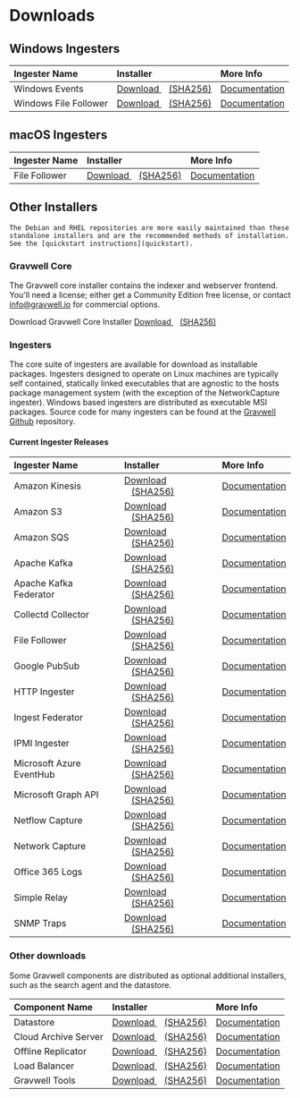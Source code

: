 # Downloads

## Windows Ingesters

| Ingester Name | Installer    | More Info |
| :------------ | :----------- | :-------- |
| Windows Events | <a data-bs-custom-class="hash-popover" href="https://update.gravwell.io/archive/5.4.9/installers/gravwell_win_events_5.4.9.2.msi">Download <i class="fa-solid fa-download"></i></a>&nbsp;&nbsp;&nbsp;<a data-bs-custom-class="hash-popover" href="javascript:void(0);" data-bs-toggle="popover" data-bs-placement="bottom" data-bs-html="true" data-bs-content='<code class="docutils literal notranslate"><span class="pre">4d83f25992c9daee940b7c3853f1dd55ad8f7db9af6da8038ed1c21a4b422e16</span></code>'>(SHA256)</a> | [Documentation](/ingesters/winevent) |
| Windows File Follower | <a data-bs-custom-class="hash-popover" href="https://update.gravwell.io/archive/5.4.9/installers/gravwell_file_follow_5.4.9.2.msi">Download <i class="fa-solid fa-download"></i></a>&nbsp;&nbsp;&nbsp;<a data-bs-custom-class="hash-popover" href="javascript:void(0);" data-bs-toggle="popover" data-bs-placement="bottom" data-bs-html="true" data-bs-content='<code class="docutils literal notranslate"><span class="pre">da18e25e8f232cf2466f32e1f88636f65ca493d81df0b14e26025ce7bcb1c504</span></code>'>(SHA256)</a> | [Documentation](/ingesters/win_file_follow) |

## macOS Ingesters

| Ingester Name | Installer    | More Info |
| :------------ | :----------- | :-------- |
| File Follower | <a data-bs-custom-class="hash-popover" href="https://update.gravwell.io/archive/5.4.9/installers/GravwellFileFollower-5.4.9.pkg">Download <i class="fa-solid fa-download"></i></a>&nbsp;&nbsp;&nbsp;<a data-bs-custom-class="hash-popover" href="javascript:void\(0\)" data-bs-toggle="popover" data-bs-placement="bottom" data-bs-html="true" data-bs-content='<code class="docutils literal notranslate"><span class="pre">c26fa583f450fde4d3f653c42e7a811bb203b96ea2daf2a068bc9958a5f45fb8</span></code>'>(SHA256)</a> | [Documentation](/ingesters/file_follow) |

## Other Installers

```{attention}
The Debian and RHEL repositories are more easily maintained than these standalone installers and are the recommended methods of installation. See the [quickstart instructions](quickstart).
```

### Gravwell Core

The Gravwell core installer contains the indexer and webserver frontend. You'll need a license; either get a Community Edition free license, or contact info@gravwell.io for commercial options.

Download Gravwell Core Installer <a data-bs-custom-class="hash-popover" href="https://update.gravwell.io/archive/5.4.9/installers/gravwell_5.4.9.sh">Download <i class="fa-solid fa-download"></i></a>&nbsp;&nbsp;&nbsp;<a data-bs-custom-class="hash-popover" href="javascript:void(0);" data-bs-toggle="popover" data-bs-placement="bottom" data-bs-html="true" data-bs-content='<code class="docutils literal notranslate"><span class="pre">a12c3e9085762bf95b34b49f124420476415a545b17c46ed7627311f13b07ea6</span></code>'>(SHA256)</a>

### Ingesters

The core suite of ingesters are available for download as installable packages.  Ingesters designed to operate on Linux machines are typically self contained, statically linked executables that are agnostic to the hosts package management system (with the exception of the NetworkCapture ingester).  Windows based ingesters are distributed as executable MSI packages.  Source code for many ingesters can be found at the [Gravwell Github](https://github.com/gravwell/gravwell/tree/master/ingesters) repository.

#### Current Ingester Releases
| Ingester Name | Installer    | More Info |
| :------------ | :----------- | :-------- |
| Amazon Kinesis | <a data-bs-custom-class="hash-popover" href="https://update.gravwell.io/archive/5.4.9/installers/gravwell_kinesis_ingest_installer_5.4.9.sh">Download <i class="fa-solid fa-download"></i></a>&nbsp;&nbsp;&nbsp;<a data-bs-custom-class="hash-popover" href="javascript:void(0);" data-bs-toggle="popover" data-bs-placement="bottom" data-bs-html="true" data-bs-content='<code class="docutils literal notranslate"><span class="pre">36e75d4ba4d9da4f340397ad83a8b7c81e5d89ed094cbcf0ca03923d9494006f</span></code>'>(SHA256)</a> | [Documentation](/ingesters/kinesis)|
| Amazon S3 | <a data-bs-custom-class="hash-popover" href="https://update.gravwell.io/archive/5.4.9/installers/gravwell_s3_ingest_installer_5.4.9.sh">Download <i class="fa-solid fa-download"></i></a>&nbsp;&nbsp;&nbsp;<a data-bs-custom-class="hash-popover" href="javascript:void(0);" data-bs-toggle="popover" data-bs-placement="bottom" data-bs-html="true" data-bs-content='<code class="docutils literal notranslate"><span class="pre">830621312143485a48da968c65563e4387e45e631ae8ebf7122fb66e6fb0db3d</span></code>'>(SHA256)</a> | [Documentation](/ingesters/s3)|
| Amazon SQS | <a data-bs-custom-class="hash-popover" href="https://update.gravwell.io/archive/5.4.9/installers/gravwell_sqs_ingest_installer_5.4.9.sh">Download <i class="fa-solid fa-download"></i></a>&nbsp;&nbsp;&nbsp;<a data-bs-custom-class="hash-popover" href="javascript:void(0);" data-bs-toggle="popover" data-bs-placement="bottom" data-bs-html="true" data-bs-content='<code class="docutils literal notranslate"><span class="pre">2c84200053fd3d16ae0db95b50ebb43fe77fd8d0ad268b91fdbe4aa19009a520</span></code>'>(SHA256)</a> | [Documentation](/ingesters/sqs)|
| Apache Kafka | <a data-bs-custom-class="hash-popover" href="https://update.gravwell.io/archive/5.4.9/installers/gravwell_kafka_installer_5.4.9.sh">Download <i class="fa-solid fa-download"></i></a>&nbsp;&nbsp;&nbsp;<a data-bs-custom-class="hash-popover" href="javascript:void(0);" data-bs-toggle="popover" data-bs-placement="bottom" data-bs-html="true" data-bs-content='<code class="docutils literal notranslate"><span class="pre">915c9dd204acca2adecb9aafd2f016dfcd97f02847bc9b30f5b9d39b6ea3b45e</span></code>'>(SHA256)</a> | [Documentation](/ingesters/kafka)|
| Apache Kafka Federator | <a data-bs-custom-class="hash-popover" href="https://update.gravwell.io/archive/5.4.9/installers/gravwell_kafka_federator_installer_5.4.9.sh">Download <i class="fa-solid fa-download"></i></a>&nbsp;&nbsp;&nbsp;<a data-bs-custom-class="hash-popover" href="javascript:void(0);" data-bs-toggle="popover" data-bs-placement="bottom" data-bs-html="true" data-bs-content='<code class="docutils literal notranslate"><span class="pre">2b2fc0fbb4b9db39181efa308ce059d9e5f4defca562879b7c86cf96de8eb874</span></code>'>(SHA256)</a> | [Documentation](/ingesters/federators/kafkafederator)|
| Collectd Collector | <a data-bs-custom-class="hash-popover" href="https://update.gravwell.io/archive/5.4.9/installers/gravwell_collectd_installer_5.4.9.sh">Download <i class="fa-solid fa-download"></i></a>&nbsp;&nbsp;&nbsp;<a data-bs-custom-class="hash-popover" href="javascript:void(0);" data-bs-toggle="popover" data-bs-placement="bottom" data-bs-html="true" data-bs-content='<code class="docutils literal notranslate"><span class="pre">2df52f36a471cb1ce3cc8cbd55455fa1a50ad6c72e0ece6b8635c84159855548</span></code>'>(SHA256)</a> | [Documentation](/ingesters/collectd) |
| File Follower | <a data-bs-custom-class="hash-popover" href="https://update.gravwell.io/archive/5.4.9/installers/gravwell_file_follow_installer_5.4.9.sh">Download <i class="fa-solid fa-download"></i></a>&nbsp;&nbsp;&nbsp;<a data-bs-custom-class="hash-popover" href="javascript:void(0);" data-bs-toggle="popover" data-bs-placement="bottom" data-bs-html="true" data-bs-content='<code class="docutils literal notranslate"><span class="pre">ac03d78dbe991c12001be8401c619f4ba3d5791b0ed8a28e58ca5cf6bdb59f29</span></code>'>(SHA256)</a> | [Documentation](/ingesters/file_follow) |
| Google PubSub | <a data-bs-custom-class="hash-popover" href="https://update.gravwell.io/archive/5.4.9/installers/gravwell_pubsub_ingest_installer_5.4.9.sh">Download <i class="fa-solid fa-download"></i></a>&nbsp;&nbsp;&nbsp;<a data-bs-custom-class="hash-popover" href="javascript:void(0);" data-bs-toggle="popover" data-bs-placement="bottom" data-bs-html="true" data-bs-content='<code class="docutils literal notranslate"><span class="pre">740d3451fbbe078b4c046b16a1f107f059e76c620c18f8f7a350924c92d7d216</span></code>'>(SHA256)</a> | [Documentation](/ingesters/pubsub)|
| HTTP Ingester | <a data-bs-custom-class="hash-popover" href="https://update.gravwell.io/archive/5.4.9/installers/gravwell_http_ingester_installer_5.4.9.sh">Download <i class="fa-solid fa-download"></i></a>&nbsp;&nbsp;&nbsp;<a data-bs-custom-class="hash-popover" href="javascript:void(0);" data-bs-toggle="popover" data-bs-placement="bottom" data-bs-html="true" data-bs-content='<code class="docutils literal notranslate"><span class="pre">7f2bce4f6ad546cb66dd369cb4f01bb44947f25779e0aace925d1b2ed3824b9c</span></code>'>(SHA256)</a> | [Documentation](/ingesters/http) |
| Ingest Federator | <a data-bs-custom-class="hash-popover" href="https://update.gravwell.io/archive/5.4.9/installers/gravwell_federator_installer_5.4.9.sh">Download <i class="fa-solid fa-download"></i></a>&nbsp;&nbsp;&nbsp;<a data-bs-custom-class="hash-popover" href="javascript:void(0);" data-bs-toggle="popover" data-bs-placement="bottom" data-bs-html="true" data-bs-content='<code class="docutils literal notranslate"><span class="pre">2004010821fb073d1b17ed70972ae1c3f395999f8c23b617a4f08cf6a4b33545</span></code>'>(SHA256)</a> | [Documentation](/ingesters/federators/federator) |
| IPMI Ingester | <a data-bs-custom-class="hash-popover" href="https://update.gravwell.io/archive/5.4.9/installers/gravwell_ipmi_installer_5.4.9.sh">Download <i class="fa-solid fa-download"></i></a>&nbsp;&nbsp;&nbsp;<a data-bs-custom-class="hash-popover" href="javascript:void(0);" data-bs-toggle="popover" data-bs-placement="bottom" data-bs-html="true" data-bs-content='<code class="docutils literal notranslate"><span class="pre">afcf28a4047300dd998bee89e41aa32251ff76035b899cd3e6b59360fab6d75d</span></code>'>(SHA256)</a> | [Documentation](/ingesters/ipmi)|
| Microsoft Azure EventHub | <a data-bs-custom-class="hash-popover" href="https://update.gravwell.io/archive/5.4.9/installers/gravwell_azure_event_hubs_ingest_installer_5.4.9.sh">Download <i class="fa-solid fa-download"></i></a>&nbsp;&nbsp;&nbsp;<a data-bs-custom-class="hash-popover" href="javascript:void(0);" data-bs-toggle="popover" data-bs-placement="bottom" data-bs-html="true" data-bs-content='<code class="docutils literal notranslate"><span class="pre">92ac93f5b98b207262f8dd152bcfa2d85c17c058de966b414121c8b59f4335cc</span></code>'>(SHA256)</a> | [Documentation](/ingesters/eventhubs)|
| Microsoft Graph API | <a data-bs-custom-class="hash-popover" href="https://update.gravwell.io/archive/5.4.9/installers/gravwell_msgraph_installer_5.4.9.sh">Download <i class="fa-solid fa-download"></i></a>&nbsp;&nbsp;&nbsp;<a data-bs-custom-class="hash-popover" href="javascript:void(0);" data-bs-toggle="popover" data-bs-placement="bottom" data-bs-html="true" data-bs-content='<code class="docutils literal notranslate"><span class="pre">85497fe10bec11da67e516a217859a563958b23cecf86b7be602b0c02fe1b30b</span></code>'>(SHA256)</a> | [Documentation](/ingesters/msg)|
| Netflow Capture | <a data-bs-custom-class="hash-popover" href="http://update.gravwell.io/archive/5.4.9/installers/gravwell_netflow_capture_installer_5.4.9.sh">Download <i class="fa-solid fa-download"></i></a>&nbsp;&nbsp;&nbsp;<a data-bs-custom-class="hash-popover" href="javascript:void(0);" data-bs-toggle="popover" data-bs-placement="bottom" data-bs-html="true" data-bs-content='<code class="docutils literal notranslate"><span class="pre">2a2d8244bc3c2eac33eb022e188aa87b35c38054d5da76168198d16e026793e8</span></code>'>(SHA256)</a> | [Documentation](/ingesters/netflow) |
| Network Capture | <a data-bs-custom-class="hash-popover" href="https://update.gravwell.io/archive/5.4.9/installers/gravwell_network_capture_installer_5.4.9.sh">Download <i class="fa-solid fa-download"></i></a>&nbsp;&nbsp;&nbsp;<a data-bs-custom-class="hash-popover" href="javascript:void(0);" data-bs-toggle="popover" data-bs-placement="bottom" data-bs-html="true" data-bs-content='<code class="docutils literal notranslate"><span class="pre">4d4a0a373f465e07945316ae358032aa639696684cf35c51ce03dc1e4bff8404</span></code>'>(SHA256)</a> | [Documentation](/ingesters/pcap) |
| Office 365 Logs | <a data-bs-custom-class="hash-popover" href="https://update.gravwell.io/archive/5.4.9/installers/gravwell_o365_installer_5.4.9.sh">Download <i class="fa-solid fa-download"></i></a>&nbsp;&nbsp;&nbsp;<a data-bs-custom-class="hash-popover" href="javascript:void(0);" data-bs-toggle="popover" data-bs-placement="bottom" data-bs-html="true" data-bs-content='<code class="docutils literal notranslate"><span class="pre">e14f2483fa753110b4a25e9653890620f451002f83228c9900198d2e763ed4f7</span></code>'>(SHA256)</a> | [Documentation](/ingesters/o365)|
| Simple Relay | <a data-bs-custom-class="hash-popover" href="https://update.gravwell.io/archive/5.4.9/installers/gravwell_simple_relay_installer_5.4.9.sh">Download <i class="fa-solid fa-download"></i></a>&nbsp;&nbsp;&nbsp;<a data-bs-custom-class="hash-popover" href="javascript:void(0);" data-bs-toggle="popover" data-bs-placement="bottom" data-bs-html="true" data-bs-content='<code class="docutils literal notranslate"><span class="pre">27e9f992d9c0d61c1d693a1d086762139ba991f5e2b070766bd517242de79a64</span></code>'>(SHA256)</a> | [Documentation](/ingesters/simple_relay)|
| SNMP Traps | <a data-bs-custom-class="hash-popover" href="https://update.gravwell.io/archive/5.4.9/installers/gravwell_snmp_ingest_installer_5.4.9.sh">Download <i class="fa-solid fa-download"></i></a>&nbsp;&nbsp;&nbsp;<a data-bs-custom-class="hash-popover" href="javascript:void(0);" data-bs-toggle="popover" data-bs-placement="bottom" data-bs-html="true" data-bs-content='<code class="docutils literal notranslate"><span class="pre">f82a63e8875df3200c90a5fb6b1889f95bee5f10d038837ecce14c5819c5efef</span></code>'>(SHA256)</a> | [Documentation](/ingesters/snmp)|

### Other downloads

Some Gravwell components are distributed as optional additional installers, such as the search agent and the datastore.

| Component Name | Installer    | More Info |
| :------------- | :----------- | :-------- |
| Datastore | <a data-bs-custom-class="hash-popover" href="https://update.gravwell.io/archive/5.4.9/installers/gravwell_datastore_installer_5.4.9.sh">Download <i class="fa-solid fa-download"></i></a>&nbsp;&nbsp;&nbsp;<a data-bs-custom-class="hash-popover" href="javascript:void(0)" data-bs-toggle="popover" data-bs-placement="bottom" data-bs-html="true" data-bs-content='<code class="docutils literal notranslate"><span class="pre">5770fe2f5d3dcc4aa47f63558d51907ea3a127e943df741f04a4349538bd5ef6</span></code>'>(SHA256)</a> | [Documentation](/distributed/frontend) |
| Cloud Archive Server | <a data-bs-custom-class="hash-popover" href="https://update.gravwell.io/archive/5.4.9/installers/gravwell_cloudarchive_server_installer_5.4.9.sh">Download <i class="fa-solid fa-download"></i></a>&nbsp;&nbsp;&nbsp;<a data-bs-custom-class="hash-popover" href="javascript:void(0)" data-bs-toggle="popover" data-bs-placement="bottom" data-bs-html="true" data-bs-content='<code class="docutils literal notranslate"><span class="pre">cf827c67217f6e36e0dd7ce6584fdf5213e66c5ad594b0013d38359101e63365</span></code>'>(SHA256)</a> | [Documentation](/configuration/archive) |
| Offline Replicator | <a data-bs-custom-class="hash-popover" href="https://update.gravwell.io/archive/5.4.9/installers/gravwell_offline_replication_installer_5.4.9.sh">Download <i class="fa-solid fa-download"></i></a>&nbsp;&nbsp;&nbsp;<a data-bs-custom-class="hash-popover" href="javascript:void(0)" data-bs-toggle="popover" data-bs-placement="bottom" data-bs-html="true" data-bs-content='<code class="docutils literal notranslate"><span class="pre">87a07fe671452817624656ffc47113f689ab3cfb7aae444176f54434a5c23c1a</span></code>'>(SHA256)</a> | [Documentation](/configuration/replication) |
| Load Balancer | <a data-bs-custom-class="hash-popover" href="https://update.gravwell.io/archive/5.4.9/installers/gravwell_loadbalancer_installer_5.4.9.sh">Download <i class="fa-solid fa-download"></i></a>&nbsp;&nbsp;&nbsp;<a data-bs-custom-class="hash-popover" href="javascript:void(0)" data-bs-toggle="popover" data-bs-placement="bottom" data-bs-html="true" data-bs-content='<code class="docutils literal notranslate"><span class="pre">4250109b2f0e34dcf8090b7ab4aab4e7540eaf4d5bdbe887915817b4440ab147</span></code>'>(SHA256)</a> | [Documentation](/distributed/loadbalancer) |
| Gravwell Tools | <a data-bs-custom-class="hash-popover" href="https://update.gravwell.io/archive/5.4.9/installers/gravwell_tools_5.4.9.sh">Download <i class="fa-solid fa-download"></i></a>&nbsp;&nbsp;&nbsp;<a data-bs-custom-class="hash-popover" href="javascript:void(0)" data-bs-toggle="popover" data-bs-placement="bottom" data-bs-html="true" data-bs-content='<code class="docutils literal notranslate"><span class="pre">83419e95c749a2ba4233615c3f61673208ae190883a2a74622c95e626410cf16</span></code>'>(SHA256)</a> | [Documentation](/tools/tools)|
